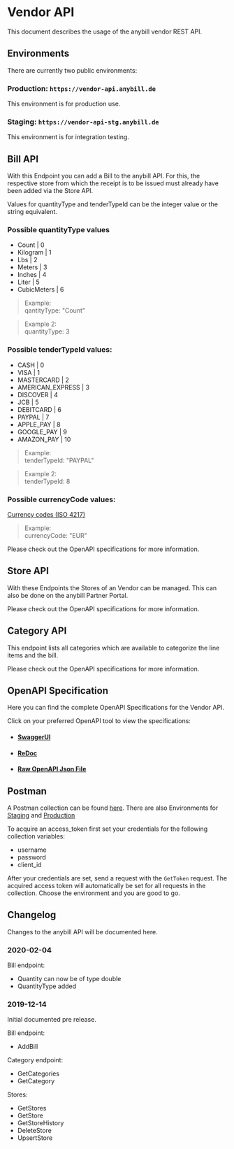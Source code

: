 # Vendor API
This document describes the usage of the anybill vendor REST API.

## Environments
There are currently two public environments:

### Production: `https://vendor-api.anybill.de`
This environment is for production use.

### Staging: `https://vendor-api-stg.anybill.de`
This environment is for integration testing.

## Bill API
<p>
  With this Endpoint you can add a Bill to the anybill API.
  For this, the respective store from which the receipt is to be issued must already have been added via the Store API.
</p>
<p>
Values for quantityType and tenderTypeId can be the integer value or the string equivalent.

### Possible quantityType values
- Count | 0
- Kilogram | 1
- Lbs | 2
- Meters | 3
- Inches | 4
- Liter | 5
- CubicMeters | 6

> Example:<br>
> qantityType: "Count"

> Example 2:<br>
> quantityType: 3


### Possible tenderTypeId values:
- CASH | 0
- VISA | 1
- MASTERCARD | 2
- AMERICAN_EXPRESS | 3
- DISCOVER | 4
- JCB | 5
- DEBITCARD | 6
- PAYPAL | 7
- APPLE_PAY | 8
- GOOGLE_PAY | 9
- AMAZON_PAY | 10

> Example:<br>
> tenderTypeId: "PAYPAL"

> Example 2:<br>
> tenderTypeId: 8

### Possible currencyCode values:
[Currency codes (ISO 4217)](https://www2.1010data.com/documentationcenter/prime/1010dataUsersGuide/DataTypesAndFormats/currencyUnitCodes.html)

> Example:<br>
> currencyCode: "EUR"

</p>
<p>
  Please check out the OpenAPI specifications for more information.
</p>

## Store API
<p>
  With these Endpoints the Stores of an Vendor can be managed.
  This can also be done on the anybill Partner Portal.
</p>
<p>
  Please check out the OpenAPI specifications for more information.
</p>

## Category API
<p>
  This endpoint lists all categories which are available to categorize the line items and the bill.
</p>
<p>
  Please check out the OpenAPI specifications for more information.
</p>

## OpenAPI Specification
<p>
  Here you can find the complete OpenAPI Specifications for the Vendor API.
</p>
<p>
  Click on your preferred OpenAPI tool to view the specifications:
</p>

- #### [SwaggerUI](https://vendor-api-stg.anybill.de/index.html)
- #### [ReDoc](https://redocly.github.io/redoc/?url=https://vendor-api-stg.anybill.de/swagger/v1/swagger.json)
- #### [Raw OpenAPI Json File](https://vendor-api-stg.anybill.de/swagger/v1/swagger.json)

## Postman
A Postman collection can be found [here](./Postman/Anybill%20Vendor%20Api.postman_collection.json).
There are also Environments for [Staging](./Postman/Environments/Anybill%20VendorApi%20Staging.postman_environment.json) and [Production](./Postman/Environments/Anybill%20VendorApi%20Production.postman_environment.json)

To acquire an access_token first set your credentials for the following collection variables:
- username
- password
- client_id

After your credentials are set, send a request with the `GetToken` request. The acquired access token will automatically be set for all requests in the collection. Choose the environment and you are good to go. 

## Changelog
Changes to the anybill API will be documented here.

### 2020-02-04
Bill endpoint:
- Quantity can now be of type double
- QuantityType added

### 2019-12-14
Initial documented pre release.

Bill endpoint:
- AddBill

Category endpoint:
- GetCategories
- GetCategory

Stores:
- GetStores
- GetStore
- GetStoreHistory
- DeleteStore
- UpsertStore
